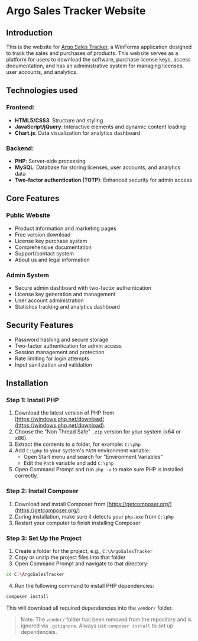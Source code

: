 # Argo Sales Tracker Website
## Introduction
This is the website for [Argo Sales Tracker](https://github.com/ArgoRobots/Sales-Tracker), a WinForms application designed to track the sales and purchases of products. This website serves as a platform for users to download the software, purchase license keys, access documentation, and has an administrative system for managing licenses, user accounts, and analytics.

## Technologies used
### Frontend:
- **HTML5/CSS3**: Structure and styling
- **JavaScript/jQuery**: Interactive elements and dynamic content loading
- **Chart.js**: Data visualization for analytics dashboard

### Backend:
- **PHP**: Server-side processing
- **MySQL**: Database for storing licenses, user accounts, and analytics data
- **Two-factor authentication (TOTP)**: Enhanced security for admin access

## Core Features
### Public Website
- Product information and marketing pages
- Free version download
- License key purchase system
- Comprehensive documentation
- Support/contact system
- About us and legal information

### Admin System
- Secure admin dashboard with two-factor authentication
- License key generation and management
- User account administration
- Statistics tracking and analytics dashboard

## Security Features
- Password hashing and secure storage
- Two-factor authentication for admin access
- Session management and protection
- Rate limiting for login attempts
- Input sanitization and validation

## Installation
### Step 1: Install PHP
1. Download the latest version of PHP from [https://windows.php.net/download](https://windows.php.net/download).
2. Choose the "Non Thread Safe" `.zip` version for your system (x64 or x86).
3. Extract the contents to a folder, for example: `C:\php`
4. Add `C:\php` to your system's `PATH` environment variable:
   - Open Start menu and search for "Environment Variables"
   - Edit the `Path` variable and add `C:\php`
5. Open Command Prompt and run `php -v` to make sure PHP is installed correctly.

### Step 2: Install Composer
1. Download and install Composer from [https://getcomposer.org/](https://getcomposer.org/)
2. During installation, make sure it detects your `php.exe` from `C:\php`
3. Restart your computer to finish installing Composer

### Step 3: Set Up the Project
1. Create a folder for the project, e.g., `C:\ArgoSalesTracker`
2. Copy or unzip the project files into that folder
3. Open Command Prompt and navigate to that directory:

```bash
cd C:\ArgoSalesTracker
```

4. Run the following command to install PHP dependencies:

```bash
composer install
```

This will download all required dependencies into the `vendor/` folder.

> Note: The `vendor/` folder has been removed from the repository and is ignored via `.gitignore`. Always use `composer install` to set up dependencies.
